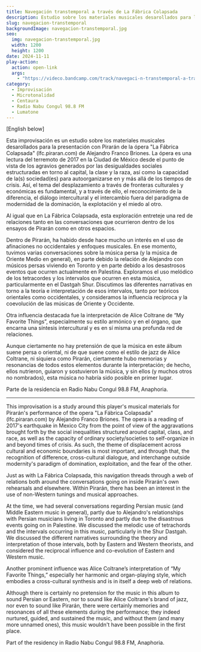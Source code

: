 ```yaml
---
title: Navegación transtemporal a través de La Fábrica Colapsada
description: Estudio sobre los materiales musicales desarollados para la presentación con Pirarán de la ópera "La Fábrica Colapsada" 
slug: navegacion-transtemporal
backgroundImage: navegacion-transtemporal.jpg
seo:
  img: navegacion-transtemporal.jpg
  width: 1200
  height: 1200
date: 2024-11-11
play-action:
  action: open-link
  args: 
    - "https://videco.bandcamp.com/track/navegaci-n-transtemporal-a-trav-s-de-la-f-brica-colapsada"
category:
  - Improvisación
  - Microtonalidad
  - Centaura
  - Radio Nabu Congul 98.8 FM
  - Lumatone
---
```

[English below]

Esta improvisación es un estudio sobre los materiales musicales desarollados para la presentación con Pirarán de la ópera "La Fábrica Colapsada" (lfc.piraran.com) de Alejandro Franco Briones. La ópera es una lectura del terremoto de 2017 en la Ciudad de México desde el punto de vista de los agravios generados por las desigualdades sociales estructuradas en torno al capital, la clase y la raza, así como la capacidad de la(s) sociedad(es) para autoorganizarse en y más allá de los tiempos de crisis. Así, el tema del desplazamiento a través de fronteras culturales y económicas es fundamental, y a través de ello, el reconocimiento de la diferencia, el diálogo intercultural y el intercambio fuera del paradigma de modernidad de la dominación, la explotación y el miedo al otro.

Al igual que en La Fábrica Colapsada, esta exploración entreteje una red de relaciones tanto en las conversaciones que ocurrieron dentro de los ensayos de Pirarán como en otros espacios.

Dentro de Pirarán, ha habido desde hace mucho un interés en el uso de afinaciones no occidentales y enfoques musicales. En ese momento, tuvimos varias conversaciones sobre la música persa (y la música de Oriente Medio en general), en parte debido la relación de Alejandro con músicos persas viviendo en Toronto y en parte debido a los desastrosos eventos que ocurren actualmente en Palestina. Exploramos el uso melódico de los tetracordes y los intervalos que ocurren en esta música, particularmente en el Dastgah Shur. Discutimos las diferentes narrativas en torno a la teoría e interpretación de esos intervalos, tanto por teóricos orientales como occidentales, y consideramos la influencia recíproca y la coevolución de las músicas de Oriente y Occidente.

Otra influencia destacada fue la interpretación de Alice Coltrane de “My Favorite Things”, especialmente su estilo armónico y en el órgano, que encarna una síntesis intercultural y es en sí misma una profunda red de relaciones.

Aunque ciertamente no hay pretensión de que la música en este álbum suene persa o oriental, ni de que suene como el estilo de jazz de Alice Coltrane, ni siquiera como Pirarán, ciertamente hubo memorias y resonancias de todos estos elementos durante la interpretación; de hecho, ellos nutrieron, guiaron y sostuvieron la música, y sin ellos (y muchos otros no nombrados), esta música no habría sido posible en primer lugar.

Parte de la residencia en Radio Nabu Congul 98.8 FM, Anaphoria.

--------

This improvisation is a study around this player's musical materials for Pirarán's performance of the opera "La Fábrica Colapsada" (lfc.piraran.com) by Alejandro Franco Briones. The opera is a reading of 2017's earthquake in Mexico City from the point of view of the aggravations brought forth by the social inequalities structured around capital, class, and race, as well as the capacity of ordinary society/societies to self-organize in and beyond times of crisis. As such, the theme of displacement across cultural and economic boundaries is most important, and through that, the recognition of difference, cross-cultural dialogue, and interchange outside modernity's paradigm of domination, exploitation, and the fear of the other.

Just as with La Fábrica Colapsada, this navigation threads through a web of relations both around the conversations going on inside Pirarán's own rehearsals and elsewhere. Within Pirarán, there has been an interest in the use of non-Western tunings and musical approaches.

At the time, we had several conversations regarding Persian music (and Middle Eastern music in general), partly due to Alejandro's relationships with Persian musicians living in Toronto and partly due to the disastrous events going on in Palestine. We discussed the melodic use of tetrachords and the intervals occurring in this music, particularly in the Shur Dastgah. We discussed the different narratives surrounding the theory and interpretation of those intervals, both by Eastern and Western theorists, and considered the reciprocal influence and co-evolution of Eastern and Western music.

Another prominent influence was Alice Coltrane’s interpretation of “My Favorite Things,” especially her harmonic and organ-playing style, which embodies a cross-cultural synthesis and is in itself a deep web of relations.

Although there is certainly no pretension for the music in this album to sound Persian or Eastern, nor to sound like Alice Coltrane's brand of jazz, nor even to sound like Pirarán, there were certainly memories and resonances of all these elements during the performance; they indeed nurtured, guided, and sustained the music, and without them (and many more unnamed ones), this music wouldn't have been possible in the first place.

Part of the residency in Radio Nabu Congul 98.8 FM, Anaphoria. 
